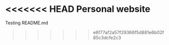 <<<<<<< HEAD
Personal website
=======
Testing README.md
>>>>>>> e6f77af2a57f29366f5d881e6b02f85c3dcfe2c3

